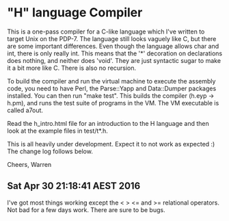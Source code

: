 "H" language Compiler
=====================

This is a one-pass compiler for a C-like language which I've written to
target Unix on the PDP-7. The language still looks vaguely like C, but there
are some important differences. Even though the language allows char and int,
there is only really int. This means that the '*' decoration on declarations
does nothing, and neither does 'void'. They are just syntactic sugar to make
it a bit more like C. There is also no recursion.

To build the compiler and run the virtual machine to execute the assembly code,
you need to have Perl, the Parse::Yapp and Data::Dumper packages installed.
You can then run "make test". This builds the compiler (h.eyp -> h.pm), and
runs the test suite of programs in the VM. The VM executable is called a7out.

Read the h_intro.html file for an introduction to the H language and then
look at the example files in test/t*.h.

This is all heavily under development. Expect it to not work as expected :)
The change log follows below.

Cheers, Warren

Sat Apr 30 21:18:41 AEST 2016
-----------------------------
I've got most things working except the < > <= and >= relational operators.
Not bad for a few days work. There are sure to be bugs.
